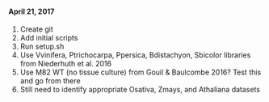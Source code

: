 #### April 21, 2017
1. Create git
2. Add initial scripts
3. Run setup.sh
4. Use Vvinifera, Ptrichocarpa, Ppersica, Bdistachyon, Sbicolor libraries from Niederhuth et al. 2016
5. Use M82 WT (no tissue culture) from Gouil & Baulcombe 2016? Test this and go from there
6. Still need to identify appropriate Osativa, Zmays, and Athaliana datasets
